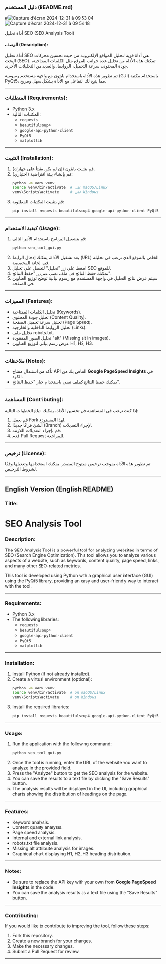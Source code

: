 ### **دليل المستخدم (README.md)**

#![Capture d’écran 2024-12-31 à 09 53 04](https://github.com/user-attachments/assets/d64b70ee-3020-4c42-90de-9054a539b5da)
![Capture d’écran 2024-12-31 à 09 54 18](https://github.com/user-attachments/assets/8272b59c-439b-47e8-9bb4-dd05754dd3c7)

 أداة تحليل SEO (SEO Analysis Tool)


#### **الوصف (Description):**
أداة تحليل SEO هي أداة قوية لتحليل المواقع الإلكترونية من حيث تحسين محركات البحث (SEO). تمكنك هذه الأداة من تحليل عدة جوانب للموقع مثل الكلمات المفتاحية، جودة المحتوى، سرعة التحميل، الروابط، والعديد من التحليلات الأخرى.

تم تطوير هذه الأداة باستخدام بايثون مع واجهة مستخدم رسومية (GUI) باستخدام مكتبة PyQt5، مما يتيح لك التفاعل مع الأداة بشكل سهل ومريح.

---

### **المتطلبات (Requirements):**

- Python 3.x
- المكتبات التالية:
  - `requests`
  - `beautifulsoup4`
  - `google-api-python-client`
  - `PyQt5`
  - `matplotlib`

---

### **التثبيت (Installation):**

1. قم بتثبيت بايثون (إن لم يكن مثبتاً على جهازك).
2. قم بإنشاء بيئة افتراضية (اختياري):
   ```bash
   python -m venv venv
   source venv/bin/activate  # على macOS/Linux
   venv\Scripts\activate     # على Windows
   ```
3. قم بتثبيت المكتبات المطلوبة:
   ```bash
   pip install requests beautifulsoup4 google-api-python-client PyQt5 matplotlib
   ```

---

### **كيفية الاستخدام (Usage):**

1. قم بتشغيل البرنامج باستخدام الأمر التالي:
   ```bash
   python seo_tool_gui.py
   ```
2. بعد تشغيل الأداة، يمكنك إدخال الرابط (URL) الخاص بالموقع الذي ترغب في تحليله في الخانة المخصصة.
3. اضغط على زر "تحليل" لتحصل على تحليل SEO للموقع.
4. يمكنك حفظ النتائج في ملف نصي عبر زر "حفظ النتائج".
5. سيتم عرض نتائج التحليل في واجهة المستخدم مع رسوم بيانية توضح توزيع العناوين في الصفحة.

---

### **المميزات (Features):**
- تحليل الكلمات المفتاحية (Keywords).
- تحليل جودة المحتوى (Content Quality).
- تحليل سرعة تحميل الصفحة (Page Speed).
- تحليل الروابط الداخلية والخارجية (Links).
- تحليل ملف robots.txt.
- تحليل الصور المفقودة "alt" (Missing alt in images).
- عرض رسم بياني لتوزيع العناوين H1, H2, H3.

---

### **ملاحظات (Notes):**

- تأكد من استبدال مفتاح API الخاص بك من **Google PageSpeed Insights** في الكود.
- يمكنك حفظ النتائج كملف نصي باستخدام خيار "حفظ النتائج".

---

### **المساهمة (Contributing):**

إذا كنت ترغب في المساهمة في تحسين الأداة، يمكنك اتباع الخطوات التالية:

1. قم بعمل Fork لهذا المستودع.
2. أنشئ فرعًا جديدًا (Branch) لإجراء التعديلات.
3. قم بإجراء التعديلات اللازمة.
4. قدم Pull Request للمراجعة.

---

### **ترخيص (License):**

تم تطوير هذه الأداة بموجب ترخيص مفتوح المصدر. يمكنك استخدامها وتعديلها وفقًا لشروط الترخيص.

---

## **English Version (English README)**

### **Title:**
# SEO Analysis Tool

### **Description:**
The SEO Analysis Tool is a powerful tool for analyzing websites in terms of SEO (Search Engine Optimization). This tool allows you to analyze various aspects of a website, such as keywords, content quality, page speed, links, and many other SEO-related metrics.

This tool is developed using Python with a graphical user interface (GUI) using the PyQt5 library, providing an easy and user-friendly way to interact with the tool.

---

### **Requirements:**

- Python 3.x
- The following libraries:
  - `requests`
  - `beautifulsoup4`
  - `google-api-python-client`
  - `PyQt5`
  - `matplotlib`

---

### **Installation:**

1. Install Python (if not already installed).
2. Create a virtual environment (optional):
   ```bash
   python -m venv venv
   source venv/bin/activate  # on macOS/Linux
   venv\Scripts\activate     # on Windows
   ```
3. Install the required libraries:
   ```bash
   pip install requests beautifulsoup4 google-api-python-client PyQt5 matplotlib

   ```

---

### **Usage:**

1. Run the application with the following command:
   ```bash
   python seo_tool_gui.py
   ```
2. Once the tool is running, enter the URL of the website you want to analyze in the provided field.
3. Press the "Analyze" button to get the SEO analysis for the website.
4. You can save the results to a text file by clicking the "Save Results" button.
5. The analysis results will be displayed in the UI, including graphical charts showing the distribution of headings on the page.

---

### **Features:**
- Keyword analysis.
- Content quality analysis.
- Page speed analysis.
- Internal and external link analysis.
- robots.txt file analysis.
- Missing alt attribute analysis for images.
- Graphical chart displaying H1, H2, H3 heading distribution.

---

### **Notes:**

- Be sure to replace the API key with your own from **Google PageSpeed Insights** in the code.
- You can save the analysis results as a text file using the "Save Results" button.

---

### **Contributing:**

If you would like to contribute to improving the tool, follow these steps:

1. Fork this repository.
2. Create a new branch for your changes.
3. Make the necessary changes.
4. Submit a Pull Request for review.

---

